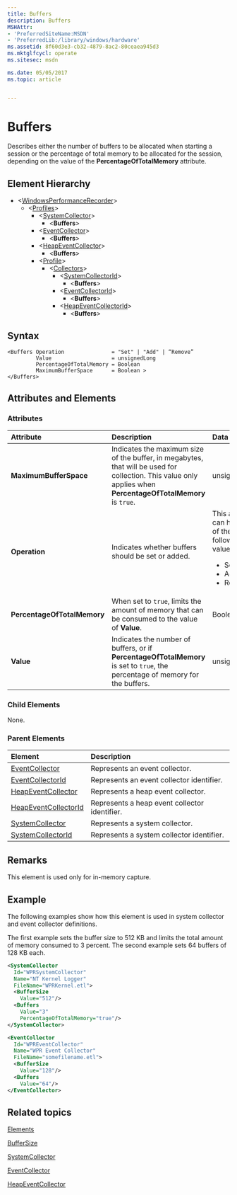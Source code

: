 ```yaml
---
title: Buffers
description: Buffers
MSHAttr:
- 'PreferredSiteName:MSDN'
- 'PreferredLib:/library/windows/hardware'
ms.assetid: 8f60d3e3-cb32-4879-8ac2-80ceaea945d3
ms.mktglfcycl: operate
ms.sitesec: msdn

ms.date: 05/05/2017
ms.topic: article


---
```



# Buffers

Describes either the number of buffers to be allocated when starting a session or the percentage of total memory to be allocated for the session, depending on the value of the **PercentageOfTotalMemory** attribute.


## Element Hierarchy

* &lt;[WindowsPerformanceRecorder](windowsperformancerecorder.md)\>
  * \<[Profiles](profiles.md)\>
    * \<[SystemCollector](systemcollector.md)\>
      * \<**Buffers**\>
    * \<[EventCollector](eventcollector.md)\>
      * \<**Buffers**\>
    * \<[HeapEventCollector](heapeventcollector.md)\>
        * \<**Buffers**\>
    * \<[Profile](profile-wpr.md)\>
      * \<[Collectors](collectors.md)\>
        * \<[SystemCollectorId](systemcollectorid.md)\>
          * \<**Buffers**\>
        * \<[EventCollectorId](eventcollectorid.md)\>
          * \<**Buffers**\>
        * \<[HeapEventCollectorId](heapeventcollectorid.md)\>
          * \<**Buffers**\>


## Syntax

```
<Buffers Operation               = "Set" | "Add" | “Remove”
         Value                   = unsignedLong
         PercentageOfTotalMemory = Boolean
         MaximumBufferSpace      = Boolean >
</Buffers>
```


## Attributes and Elements


### Attributes

| Attribute                   | Description                                                                                                                                                   | Data type                                                                                                 | Required | Default |
| :-------------------------- | :------------------------------------------------------------------------------------------------------------------------------------------------------------ | :-------------------------------------------------------------------------------------------------------- | :------- | :------ |
| **MaximumBufferSpace**      | Indicates the maximum size of the buffer, in megabytes, that will be used for collection. This value only applies when **PercentageOfTotalMemory** is `true`. | unsignedLong                                                                                              | No       |         |
| **Operation**               | Indicates whether buffers should be set or added.                                                                                                             | This attribute can have one of the following values: <ul> <li>Set</li> <li>Add</li> <li>Remove</li> </ul> | No       | Set     |
| **PercentageOfTotalMemory** | When set to `true`, limits the amount of memory that can be consumed to the value of **Value**.                                                               | Boolean                                                                                                   | No       | false   |
| **Value**                   | Indicates the number of buffers, or if **PercentageOfTotalMemory** is set to `true`, the percentage of memory for the buffers.                                | unsignedLong                                                                                              | Yes      |         |


### Child Elements

None.


### Parent Elements

| Element                                         | Description                                   |
|:------------------------------------------------|:----------------------------------------------|
| [EventCollector](eventcollector.md)             | Represents an event collector.                |
| [EventCollectorId](eventcollectorid.md)         | Represents an event collector identifier.     |
| [HeapEventCollector](heapeventcollector.md)     | Represents a heap event collector.            |
| [HeapEventCollectorId](heapeventcollectorid.md) | Represents a heap event collector identifier. |
| [SystemCollector](systemcollector.md)           | Represents a system collector.                |
| [SystemCollectorId](systemcollectorid.md)       | Represents a system collector identifier.     |


## Remarks

This element is used only for in-memory capture.


## Example

The following examples show how this element is used in system collector and event collector definitions.

The first example sets the buffer size to 512 KB and limits the total amount of memory consumed to 3 percent. The second example sets 64 buffers of 128 KB each.

```xml
<SystemCollector
  Id="WPRSystemCollector"
  Name="NT Kernel Logger"
  FileName="WPRKernel.etl">
  <BufferSize
    Value="512"/> 
  <Buffers
    Value="3"
    PercentageOfTotalMemory="true"/>
</SystemCollector>

<EventCollector
  Id="WPREventCollector"
  Name="WPR Event Collector"
  FileName="somefilename.etl">
  <BufferSize
    Value="128"/>
  <Buffers
    Value="64"/>
</EventCollector>
```


## Related topics

[Elements](elements.md)

[BufferSize](buffersize.md)

[SystemCollector](systemcollector.md)

[EventCollector](eventcollector.md)

[HeapEventCollector](heapeventcollector.md)

